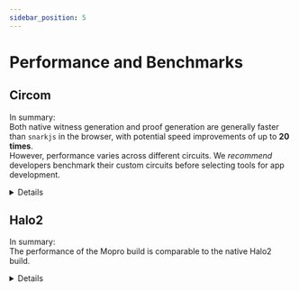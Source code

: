 ```yaml
---
sidebar_position: 5
---
```


# Performance and Benchmarks

## Circom

In summary: <br/>
Both native witness generation and proof generation are generally faster than `snarkjs` in the browser, with potential
speed improvements of up to **20 times**. <br/>
However, performance varies across different circuits.
We _recommend_ developers benchmark their custom circuits before selecting tools for app development.

<details>
:::warning
- [witnesscalc](https://github.com/0xPolygonID/witnesscalc) hasn't been integrated in mopro. See [zkmopro/mopro#110](https://github.com/zkmopro/mopro/issues/110).
- [circom-witness-rs](https://github.com/philsippl/circom-witness-rs) is not fully compatible with circom circuits. See: [zkmopro/mopro#32](https://github.com/zkmopro/mopro/issues/32).
- [wasmer](https://github.com/arkworks-rs/circom-compat) doesn't work in iOS. See: [zkmopro/mopro#109](https://github.com/zkmopro/mopro/issues/109).
:::

### iOS

Benchmarks on an iPhone 12 mini (2020).

<details>
  <summary>Witness generation</summary>

|        SHA256        | [witnesscalc](https://github.com/0xPolygonID/witnesscalc) | [circom-witness-rs](https://github.com/philsippl/circom-witness-rs) | [wasmer](https://github.com/arkworks-rs/circom-compat) | [w2c](https://github.com/vimwitch/rust-witness) | [snarkjs](https://github.com/iden3/snarkjs) |
|:--------------------:|:---------------------------------------------------------:|:-------------------------------------------------------------------:|:------------------------------------------------------:|:-----------------------------------------------:|:-------------------------------------------:|
|       Average        |                          22.3 ms                          |                               36.1 ms                               |                        476.1 ms                        |                     90.3 ms                     |                  163.5 ms                   |
|        Stdev         |                          1.2 ms                           |                               0.3 ms                                |                        27.8 ms                         |                     1.2 ms                      |                   6.7 ms                    |
| Comparing to snarkjs |            <font color="FFB546">**~7x**</font>            |                                ~4.5x                                |                         ~(-3)x                         |                      ~1.8                       |                      -                      |

<iframe width="552" height="257" seamless frameborder="0" scrolling="no" src="https://docs.google.com/spreadsheets/d/e/2PACX-1vTbLHpEzT1ybhta5NVQrDQuOLwgGzLGpm2amiWgLRu0l9ZvXMNtNZ-DWIlySL0zO30UWn_nZvkfaQWY/pubchart?oid=745835114&amp;format=interactive"></iframe>

|      Keccak256       | [witnesscalc](https://github.com/0xPolygonID/witnesscalc) | [circom-witness-rs](https://github.com/philsippl/circom-witness-rs) | [wasmer](https://github.com/arkworks-rs/circom-compat) | [w2c](https://github.com/vimwitch/rust-witness) | [snarkjs](https://github.com/iden3/snarkjs) |
|:--------------------:|:---------------------------------------------------------:|:-------------------------------------------------------------------:|:------------------------------------------------------:|:-----------------------------------------------:|:-------------------------------------------:|
|       Average        |                         144.7 ms                          |                               26.2 ms                               |                        440.7 ms                        |                    160.7 ms                     |                  257.1 ms                   |
|        Stdev         |                          1.8 ms                           |                               4.5 ms                                |                        10.4 ms                         |                     3.3 ms                      |                   4.1 ms                    |
| Comparing to snarkjs |                           ~1.8x                           |                <font color="FFB546">**~10x**</font>                 |                        ~(-1.7)x                        |                      ~1.6x                      |                      -                      |

<iframe width="541" height="259" seamless frameborder="0" scrolling="no" src="https://docs.google.com/spreadsheets/d/e/2PACX-1vTbLHpEzT1ybhta5NVQrDQuOLwgGzLGpm2amiWgLRu0l9ZvXMNtNZ-DWIlySL0zO30UWn_nZvkfaQWY/pubchart?oid=1466340585&amp;format=interactive"></iframe>

|         RSA          | [witnesscalc](https://github.com/0xPolygonID/witnesscalc) | [circom-witness-rs](https://github.com/philsippl/circom-witness-rs) | [wasmer](https://github.com/arkworks-rs/circom-compat) | [w2c](https://github.com/vimwitch/rust-witness) | [snarkjs](https://github.com/iden3/snarkjs) |
|:--------------------:|:---------------------------------------------------------:|:-------------------------------------------------------------------:|:------------------------------------------------------:|:-----------------------------------------------:|:-------------------------------------------:|
|       Average        |                         208.5 ms                          |                              513.1 ms                               |                        5488 ms                         |                     3861 ms                     |                   5421 ms                   |
|        Stdev         |                          5.8 ms                           |                               11.2 ms                               |                        47.8 ms                         |                     10.8 ms                     |                   9.9 ms                    |
| Comparing to snarkjs |           <font color="FFB546">**~26x**</font>            |                                ~10x                                 |                         ~(-1)x                         |                      ~1.4x                      |                      -                      |

<iframe width="537" height="256" seamless frameborder="0" scrolling="no" src="https://docs.google.com/spreadsheets/d/e/2PACX-1vTbLHpEzT1ybhta5NVQrDQuOLwgGzLGpm2amiWgLRu0l9ZvXMNtNZ-DWIlySL0zO30UWn_nZvkfaQWY/pubchart?oid=1593466084&amp;format=interactive"></iframe>
</details>

<details>
  <summary>Proof generation</summary>

|        SHA256        | [rapidsnark](https://github.com/iden3/rapidsnark) | [ark-works](https://github.com/arkworks-rs/circom-compat) | [snarkjs](https://github.com/iden3/snarkjs) |
|:--------------------:|:-------------------------------------------------:|:---------------------------------------------------------:|:-------------------------------------------:| 
|       Average        |                     795.2 ms                      |                         550.4 ms                          |                  2374.1 ms                  |
|        Stdev         |                      17.2 ms                      |                          27.2 ms                          |                   62.9 ms                   |
| Comparing to snarkjs |                        ~3x                        |           <font color="FFB546">**~4.3x**</font>           |                      -                      |

<iframe width="467" height="269" seamless frameborder="0" scrolling="no" src="https://docs.google.com/spreadsheets/d/e/2PACX-1vTbLHpEzT1ybhta5NVQrDQuOLwgGzLGpm2amiWgLRu0l9ZvXMNtNZ-DWIlySL0zO30UWn_nZvkfaQWY/pubchart?oid=127729877&amp;format=interactive"></iframe>

|      Keccak256       | [rapidsnark](https://github.com/iden3/rapidsnark) | [ark-works](https://github.com/arkworks-rs/circom-compat) | [snarkjs](https://github.com/iden3/snarkjs) |
|:--------------------:|:-------------------------------------------------:|:---------------------------------------------------------:|:-------------------------------------------:| 
|       Average        |                     2647.9 ms                     |                         1221.1 ms                         |                  8149.1 ms                  |
|        Stdev         |                      14.4 ms                      |                          42.7 ms                          |                 283.575 ms                  |
| Comparing to snarkjs |                        ~3x                        |           <font color="FFB546">**~6.7x**</font>           |                      -                      |

<iframe width="495" height="252" seamless frameborder="0" scrolling="no" src="https://docs.google.com/spreadsheets/d/e/2PACX-1vTbLHpEzT1ybhta5NVQrDQuOLwgGzLGpm2amiWgLRu0l9ZvXMNtNZ-DWIlySL0zO30UWn_nZvkfaQWY/pubchart?oid=333122430&amp;format=interactive"></iframe>

|         RSA          | [rapidsnark](https://github.com/iden3/rapidsnark) | [ark-works](https://github.com/arkworks-rs/circom-compat) | [snarkjs](https://github.com/iden3/snarkjs) |
|:--------------------:|:-------------------------------------------------:|:---------------------------------------------------------:|:-------------------------------------------:| 
|       Average        |                     2908.6 ms                     |                         2324.4 ms                         |                 10304.8 ms                  |
|        Stdev         |                     112.9 ms                      |                          67.1 ms                          |                  605.5 ms                   |
| Comparing to snarkjs |                       ~3.5x                       |           <font color="FFB546">**~4.4x**</font>           |                      -                      |

<iframe width="484" height="266" seamless frameborder="0" scrolling="no" src="https://docs.google.com/spreadsheets/d/e/2PACX-1vTbLHpEzT1ybhta5NVQrDQuOLwgGzLGpm2amiWgLRu0l9ZvXMNtNZ-DWIlySL0zO30UWn_nZvkfaQWY/pubchart?oid=1171109874&amp;format=interactive"></iframe>
</details>

**Details:** [Spreadsheet of Circom benchmark (iOS)](https://docs.google.com/spreadsheets/d/1MFABmsYSUsWDmhbjleqhBXk7nkYwhu589yK-CHtRkNI/edit?usp=sharing)

:::note

- [Tachyon](https://github.com/kroma-network/tachyon) performs well in [macOS](#macos), but we haven't integrated it in
  mobile. See [zkmopro/mopro#143](https://github.com/zkmopro/mopro/issues/143)
  :::

### Android

TBD

### macOS

Benchmarks on an Macbook Pro M1 Max (2021).

<details>
  <summary>Witness generation</summary>

|        SHA256        | [Tachyon](https://github.com/kroma-network/tachyon) | [witnesscalc](https://github.com/0xPolygonID/witnesscalc) | [circom-witness-rs](https://github.com/philsippl/circom-witness-rs) | [wasmer](https://github.com/arkworks-rs/circom-compat) | [w2c](https://github.com/vimwitch/rust-witness) | [snarkjs](https://github.com/iden3/snarkjs) |
|:--------------------:|:---------------------------------------------------:|:---------------------------------------------------------:|:-------------------------------------------------------------------:|:------------------------------------------------------:|:-----------------------------------------------:|:-------------------------------------------:|
|       Average        |                       32.7 ms                       |                          22.2 ms                          |                               42.8 ms                               |                        454.5 ms                        |                     88.8 ms                     |                  132.8 ms                   | 
|        Stdev         |                       0.7 ms                        |                          5.2 ms                           |                               2.2 ms                                |                        26.7 ms                         |                     1.0 ms                      |                   1.3 ms                    |
| Comparing to snarkjs |                         ~4x                         |            <font color="FFB546">**~6x**</font>            |                                 ~3x                                 |                        ~(-3.4)x                        |                      ~1.5x                      |                      -                      |

<iframe width="466" height="254" seamless frameborder="0" scrolling="no" src="https://docs.google.com/spreadsheets/d/e/2PACX-1vQOuS5abdzvh6znXORvSo7M85ubmDpSmE3C1Zs_l56wd25lMK4FZPEWOaCp7WrOlIjc3jEcWa0lfiy9/pubchart?oid=2079338651&amp;format=interactive"></iframe>

|      Keccak256       | [Tachyon](https://github.com/kroma-network/tachyon) | [witnesscalc](https://github.com/0xPolygonID/witnesscalc) | [circom-witness-rs](https://github.com/philsippl/circom-witness-rs) | [wasmer](https://github.com/arkworks-rs/circom-compat) | [w2c](https://github.com/vimwitch/rust-witness) | [snarkjs](https://github.com/iden3/snarkjs) |
|:--------------------:|:---------------------------------------------------:|:---------------------------------------------------------:|:-------------------------------------------------------------------:|:------------------------------------------------------:|:-----------------------------------------------:|:-------------------------------------------:|
|       Average        |                       82.9 ms                       |                          72.3 ms                          |                               14.1 ms                               |                        447.1 ms                        |                     169 ms                      |                  234.6 ms                   | 
|        Stdev         |                       0.2 ms                        |                          7.7 ms                           |                               0.8 ms                                |                         5.9 ms                         |                     2.0 ms                      |                   3.2 ms                    |
| Comparing to snarkjs |                        ~2.8x                        |                            ~3x                            |                <font color="FFB546">**~16x**</font>                 |                        ~(-1.9)x                        |                      x1.4x                      |                      -                      |

<iframe width="530" height="245" seamless frameborder="0" scrolling="no" src="https://docs.google.com/spreadsheets/d/e/2PACX-1vQOuS5abdzvh6znXORvSo7M85ubmDpSmE3C1Zs_l56wd25lMK4FZPEWOaCp7WrOlIjc3jEcWa0lfiy9/pubchart?oid=129836159&amp;format=interactive"></iframe>

|         RSA          | [Tachyon](https://github.com/kroma-network/tachyon) | [witnesscalc](https://github.com/0xPolygonID/witnesscalc) | [circom-witness-rs](https://github.com/philsippl/circom-witness-rs) | [wasmer](https://github.com/arkworks-rs/circom-compat) | [w2c](https://github.com/vimwitch/rust-witness) | [snarkjs](https://github.com/iden3/snarkjs) |
|:--------------------:|:---------------------------------------------------:|:---------------------------------------------------------:|:-------------------------------------------------------------------:|:------------------------------------------------------:|:-----------------------------------------------:|:-------------------------------------------:|
|       Average        |                      218.4 ms                       |                         167.6 ms                          |                              522.9 ms                               |                        5109 ms                         |                    3847.2 ms                    |                  4638.8 ms                  | 
|        Stdev         |                       16.8 ms                       |                          7.5 ms                           |                               7.7 ms                                |                        25.1 ms                         |                     61.3 ms                     |                   32.4 ms                   |
| Comparing to snarkjs |                        ~21.2                        |           <font color="FFB546">**~27x**</font>            |                                ~8.8x                                |                        ~(-1.1)x                        |                      ~1.2x                      |                      -                      |

<iframe width="552" height="259" seamless frameborder="0" scrolling="no" src="https://docs.google.com/spreadsheets/d/e/2PACX-1vQOuS5abdzvh6znXORvSo7M85ubmDpSmE3C1Zs_l56wd25lMK4FZPEWOaCp7WrOlIjc3jEcWa0lfiy9/pubchart?oid=1347845461&amp;format=interactive"></iframe>
</details>


<details>
  <summary>Proof generation</summary>
| SHA256 | [Tachyon](https://github.com/kroma-network/tachyon) | [rapidsnark](https://github.com/iden3/rapidsnark) | [ark-works](https://github.com/arkworks-rs/circom-compat) | [snarkjs](https://github.com/iden3/snarkjs) |
| :--: | :--: | :--: | :--: | :--: | 
| Average | 536.1 ms | 773.8 ms | 1137.3 ms | 1350.4 ms |
| Stdev | 10 ms | 17 ms | 127 ms | 26 ms |
| Comparing to snarkjs | <font color="FFB546">**~2.5x**</font> | ~1.7x | ~1.1 | - |

<iframe width="432" height="267" seamless frameborder="0" scrolling="no" src="https://docs.google.com/spreadsheets/d/e/2PACX-1vQOuS5abdzvh6znXORvSo7M85ubmDpSmE3C1Zs_l56wd25lMK4FZPEWOaCp7WrOlIjc3jEcWa0lfiy9/pubchart?oid=160655426&amp;format=interactive"></iframe>

|      Keccak256       | [Tachyon](https://github.com/kroma-network/tachyon) | [rapidsnark](https://github.com/iden3/rapidsnark) | [ark-works](https://github.com/arkworks-rs/circom-compat) | [snarkjs](https://github.com/iden3/snarkjs) |
|:--------------------:|:---------------------------------------------------:|:-------------------------------------------------:|:---------------------------------------------------------:|:-------------------------------------------:| 
|       Average        |                       1931 ms                       |                      2514 ms                      |                          1133 ms                          |                   3791 ms                   |
|        Stdev         |                       31.9 ms                       |                      75.2 ms                      |                          168 ms                           |                   58.6 ms                   |
| Comparing to snarkjs |                        ~1.9x                        |                       ~1.5x                       |           <font color="FFB546">**~3.3**</font>            |                      -                      |

<iframe width="472" height="263" seamless frameborder="0" scrolling="no" src="https://docs.google.com/spreadsheets/d/e/2PACX-1vQOuS5abdzvh6znXORvSo7M85ubmDpSmE3C1Zs_l56wd25lMK4FZPEWOaCp7WrOlIjc3jEcWa0lfiy9/pubchart?oid=222721960&amp;format=interactive"></iframe>

|         RSA          | [Tachyon](https://github.com/kroma-network/tachyon) | [rapidsnark](https://github.com/iden3/rapidsnark) | [ark-works](https://github.com/arkworks-rs/circom-compat) | [snarkjs](https://github.com/iden3/snarkjs) |
|:--------------------:|:---------------------------------------------------:|:-------------------------------------------------:|:---------------------------------------------------------:|:-------------------------------------------:| 
|       Average        |                       2307 ms                       |                      2560 ms                      |                          2530 ms                          |                   5504 ms                   |
|        Stdev         |                       18.7 ms                       |                      21.3 ms                      |                         266.1 ms                          |                   69.3 ms                   |
| Comparing to snarkjs |        <font color="FFB546">**~2.3**</font>         |                       ~2.1x                       |                           ~2.1x                           |                      -                      |

<iframe width="472" height="279" seamless frameborder="0" scrolling="no" src="https://docs.google.com/spreadsheets/d/e/2PACX-1vQOuS5abdzvh6znXORvSo7M85ubmDpSmE3C1Zs_l56wd25lMK4FZPEWOaCp7WrOlIjc3jEcWa0lfiy9/pubchart?oid=1443184132&amp;format=interactive"></iframe>
</details>

**Details:** [Spreadsheet of Circom benchmark (macOS)](https://docs.google.com/spreadsheets/d/1irKg_TOP-yXms8igwCN_3OjVrtFe5gTHkuF0RbrVuho/edit?usp=sharing)
</details>

## Halo2

In summary: <br/>
The performance of the Mopro build is comparable to the native Halo2 build. <br/>

<details>

The bellow tests were run on a Macbook Pro M1 Pro (2021) as well as an iPhone 15 Pro (2023).

| [Keccak256](https://github.com/ElusAegis/halo2-keccak-stable.git) | Prove Time (s) | Verify Time (s) |
|:-----------------------------------------------------------------:|:--------------:|:---------------:|
|                          Native (M1 Pro)                          |     10.3 s     |     0.15 s      |
|                         Emulator (M1 Pro)                         |     10.1 s     |     0.13 s      |
|                           iPhone 15 Pro                           |     11.0 s     |     0.12 s      |

| [RSA](https://github.com/ElusAegis/halo2-rsa-mopro.git) | Prove Time (s) | Verify Time (s) |
|:-------------------------------------------------------:|:--------------:|:---------------:|
|                     Native (M1 Pro)                     |     76.5 s     |     11.1 s      |
|                    Emulator (M1 Pro)                    |     64.5 s     |      9.0 s      |
|                      iPhone 15 Pro                      |    crashes     |     crashes     |

Note that the iPhone 15 Pro crashes when running the RSA circuit due to the large memory requirements. The circuit needs
around 5GB of memory to run, while the iPhone 15 Pro usually limits the application memory usage to 3GB.

</details>